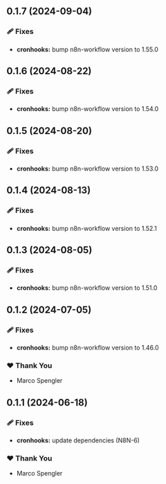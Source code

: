 ## 0.1.7 (2024-09-04)


### 🩹 Fixes

- **cronhooks:** bump n8n-workflow version to 1.55.0

## 0.1.6 (2024-08-22)


### 🩹 Fixes

- **cronhooks:** bump n8n-workflow version to 1.54.0

## 0.1.5 (2024-08-20)


### 🩹 Fixes

- **cronhooks:** bump n8n-workflow version to 1.53.0

## 0.1.4 (2024-08-13)


### 🩹 Fixes

- **cronhooks:** bump n8n-workflow version to 1.52.1

## 0.1.3 (2024-08-05)


### 🩹 Fixes

- **cronhooks:** bump n8n-workflow version to 1.51.0

## 0.1.2 (2024-07-05)


### 🩹 Fixes

- **cronhooks:** bump n8n-workflow version to 1.46.0


### ❤️  Thank You

- Marco Spengler

## 0.1.1 (2024-06-18)


### 🩹 Fixes

- **cronhooks:** update dependencies (N8N-6)


### ❤️  Thank You

- Marco Spengler